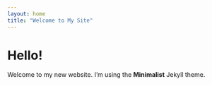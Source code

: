 ```yaml
---
layout: home
title: "Welcome to My Site"
---
```


# Hello!
Welcome to my new website. I’m using the **Minimalist** Jekyll theme.
